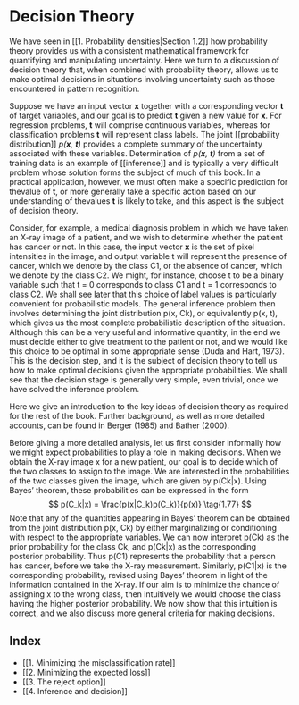 # Decision Theory
We have seen in [[1. Probability densities|Section 1.2]] how probability theory provides us with a consistent mathematical framework for quantifying and manipulating uncertainty. Here we turn to a discussion of decision theory that, when combined with probability theory, allows us to make optimal decisions in situations involving uncertainty such as those encountered in pattern recognition.

Suppose we have an input vector **x** together with a corresponding vector **t** of target variables, and our goal is to predict **t** given a new value for **x**. For regression problems, **t** will comprise continuous variables, whereas for classification problems **t** will represent class labels. The joint [[probability distribution]] *p(**x**, **t**)* provides a complete summary of the uncertainty associated with these variables. Determination of *p(**x**, **t**)* from a set of training data is an example of [[inference]] and is typically a very difficult problem whose solution forms the subject of much of this book. In
a practical application, however, we must often make a specific prediction for thevalue of **t**, or more generally take a specific action based on our understanding of thevalues **t** is likely to take, and this aspect is the subject of decision theory.

Consider, for example, a medical diagnosis problem in which we have taken an X-ray image of a patient, and we wish to determine whether the patient has cancer or not. In this case, the input vector **x** is the set of pixel intensities in the image, and output variable t will represent the presence of cancer, which we denote by the class C1, or the absence of cancer, which we denote by the class C2. We might, for instance, choose t to be a binary variable such that t = 0 corresponds to class C1 and t = 1 corresponds to class C2. We shall see later that this choice of label values is particularly convenient for probabilistic models. The general inference problem then involves determining the joint distribution p(x, Ck), or equivalently p(x, t), which gives us the most complete probabilistic description of the situation. Although this can be a very useful and informative quantity, in the end we must decide either to give treatment to the patient or not, and we would like this choice to be optimal in some appropriate sense (Duda and Hart, 1973). This is the decision step, and it is the subject of decision theory to tell us how to make optimal decisions given the appropriate probabilities. We shall see that the decision stage is generally very simple, even trivial, once we have solved the inference problem.

Here we give an introduction to the key ideas of decision theory as required for the rest of the book. Further background, as well as more detailed accounts, can be found in Berger (1985) and Bather (2000).

Before giving a more detailed analysis, let us first consider informally how we might expect probabilities to play a role in making decisions. When we obtain the X-ray image x for a new patient, our goal is to decide which of the two classes to assign to the image. We are interested in the probabilities of the two classes given the image, which are given by p(Ck|x). Using Bayes’ theorem, these probabilities can be expressed in the form
$$
p(C_k|x) = \frac{p(x|C_k)p(C_k)}{p(x)}
\tag{1.77}
$$
Note that any of the quantities appearing in Bayes’ theorem can be obtained from the joint distribution p(x, Ck) by either marginalizing or conditioning with respect to the appropriate variables. We can now interpret p(Ck) as the prior probability for the class Ck, and p(Ck|x) as the corresponding posterior probability. Thus p(C1) represents the probability that a person has cancer, before we take the X-ray measurement. Similarly, p(C1|x) is the corresponding probability, revised using Bayes’ theorem in light of the information contained in the X-ray. If our aim is to minimize the chance of assigning x to the wrong class, then intuitively we would choose the class having the higher posterior probability. We now show that this intuition is correct, and we also discuss more general criteria for making decisions.

## Index
- [[1. Minimizing the misclassification rate]]
- [[2. Minimizing the expected loss]]
- [[3. The reject option]]
- [[4. Inference and decision]]